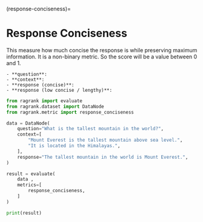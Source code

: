 (response-conciseness)=
# Response Conciseness

This measure how much concise the response is while preserving maximum information. It is a non-binary metric. So the score will be a value between 0 and 1.

```{Hint}
- **question**:
- **context**:
- **response (concise)**:
- **response (low concise / lengthy)**:
```

```python 
from ragrank import evaluate
from ragrank.dataset import DataNode
from ragrank.metric import response_conciseness

data = DataNode(
    question="What is the tallest mountain in the world?",
    context=[
        "Mount Everest is the tallest mountain above sea level.",
        "It is located in the Himalayas.",
    ],
    response="The tallest mountain in the world is Mount Everest.",
)

result = evaluate(
    data ,
    metrics=[
        response_conciseness,
    ]
)

print(result)
```